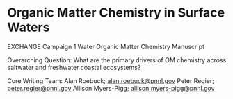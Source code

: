# Organic Matter Chemistry in Surface Waters
EXCHANGE Campaign 1 Water Organic Matter Chemistry Manuscript

Overarching Question: What are the primary drivers of OM chemistry across saltwater and freshwater coastal ecosystems?


Core Writing Team:
Alan Roebuck; alan.roebuck@pnnl.gov
Peter Regier; peter.regier@pnnl.gov
Allison Myers-Pigg; allison.myers-pigg@pnnl.gov

